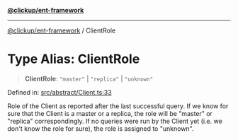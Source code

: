 [**@clickup/ent-framework**](../README.md)

***

[@clickup/ent-framework](../globals.md) / ClientRole

# Type Alias: ClientRole

> **ClientRole**: `"master"` \| `"replica"` \| `"unknown"`

Defined in: [src/abstract/Client.ts:33](https://github.com/clickup/ent-framework/blob/master/src/abstract/Client.ts#L33)

Role of the Client as reported after the last successful query. If we know
for sure that the Client is a master or a replica, the role will be "master"
or "replica" correspondingly. If no queries were run by the Client yet (i.e.
we don't know the role for sure), the role is assigned to "unknown".
